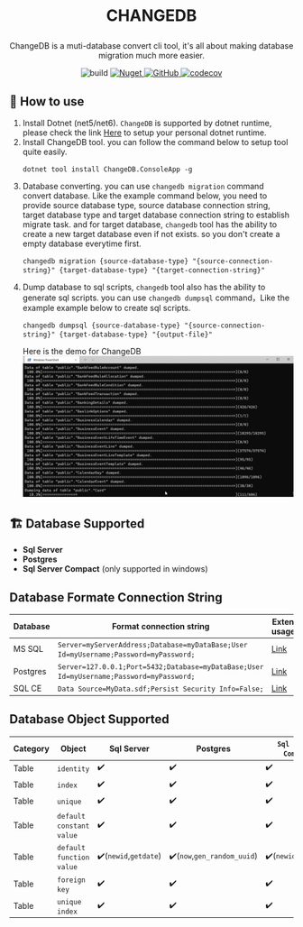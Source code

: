 # <p align="center">CHANGEDB</p>
<p align="center">ChangeDB is a muti-database convert cli tool, it's all about making database migration much more easier. </p>

<p align="center">
<img alt="build" src="https://github.com/yscorecore/changedb/workflows/build/badge.svg" />
<a href="https://img.shields.io/nuget/v/ChangeDB.ConsoleApp">
    <img alt="Nuget" src="https://img.shields.io/nuget/v/ChangeDB.ConsoleApp" />
</a>
<a href="https://github.com/yscorecore/changedb/blob/master/LICENSE">
    <img alt="GitHub" src="https://img.shields.io/github/license/yscorecore/changedb" />
</a>
<a href="https://codecov.io/gh/yscorecore/changedb">
    <img alt="codecov" src="https://codecov.io/gh/yscorecore/changedb/branch/master/graph/badge.svg" />
</a>
</p>

## 📕 How to use


1. Install Dotnet (net5/net6). `ChangeDB` is supported by dotnet runtime, please check the link [Here](https://dotnet.microsoft.com/download/dotnet) to setup your personal dotnet runtime.
1. Install ChangeDB tool. you can follow the command below to setup tool quite easily.
   ```shell
   dotnet tool install ChangeDB.ConsoleApp -g
   ``` 
1. Database converting. you can use `changedb migration` command convert database. Like the example command below, you need to provide source database type, source database connection string, target database type and target database connection string to establish migrate task. and for target database, `changedb` tool has the ability to create a new target database even if not exists. so you don't create a empty database everytime first.
    ```shell
   changedb migration {source-database-type} "{source-connection-string}" {target-database-type} "{target-connection-string}" 
   ```
1. Dump database to sql scripts, `changedb` tool also has the ability to generate sql scripts. you can use `changedb dumpsql` command，Like the example example below to create sql scripts.
   ```shell
   changedb dumpsql {source-database-type} "{source-connection-string}" {target-database-type} "{output-file}" 
   ```
      Here is the demo for ChangeDB
   ![image](./res/ChangedbDemo.gif)
## 🏗 Database Supported 

 - **Sql Server**
 - **Postgres**
 - **Sql Server Compact** (only supported in windows)

## Database Formate Connection String 

|Database | Format connection string  | Extend usages | 
|---|---|---|
|MS SQL| `Server=myServerAddress;Database=myDataBase;User Id=myUsername;Password=myPassword;` |[Link](https://www.connectionstrings.com/microsoft-data-sqlclient/) |
|Postgres| `Server=127.0.0.1;Port=5432;Database=myDataBase;User Id=myUsername;Password=myPassword;` |[Link](https://www.connectionstrings.com/npgsql/) |
|SQL CE| `Data Source=MyData.sdf;Persist Security Info=False;` |[Link](https://www.connectionstrings.com/sqlserverce-sqlceconnection/)|
    
## Database Object Supported
| Category | Object | Sql Server| Postgres| `Sql Server Compact` |
|---|---|---|---|---|
| Table|`identity`|✔️|✔️|✔️|
| Table|`index`|✔️|✔️|✔️|
| Table|`unique`|✔️|✔️|✔️|
| Table|`default constant value`|✔️|✔️|✔️|
| Table|`default function value`|✔️(`newid`,`getdate`)|✔️(`now`,`gen_random_uuid`)|✔️(`newid`,`getdate`)|
| Table|`foreign key`|✔️|✔️|✔️|
| Table|`unique index`|✔️|✔️|✔️|



